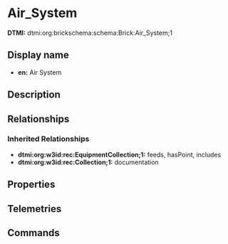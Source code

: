 # Air_System
**DTMI:** dtmi:org:brickschema:schema:Brick:Air_System;1
## Display name
- **en:** Air System
## Description
## Relationships
### Inherited Relationships
* **dtmi:org:w3id:rec:EquipmentCollection;1:** feeds, hasPoint, includes
* **dtmi:org:w3id:rec:Collection;1:** documentation
## Properties
## Telemetries
## Commands
